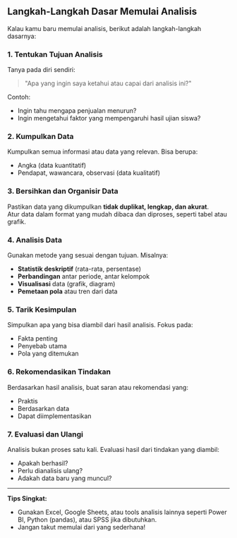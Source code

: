 ##  Langkah-Langkah Dasar Memulai Analisis

Kalau kamu baru memulai analisis, berikut adalah langkah-langkah dasarnya:

### 1. **Tentukan Tujuan Analisis**
Tanya pada diri sendiri:  
> "Apa yang ingin saya ketahui atau capai dari analisis ini?"

Contoh:
- Ingin tahu mengapa penjualan menurun?
- Ingin mengetahui faktor yang mempengaruhi hasil ujian siswa?

### 2. **Kumpulkan Data**
Kumpulkan semua informasi atau data yang relevan. Bisa berupa:
- Angka (data kuantitatif)
- Pendapat, wawancara, observasi (data kualitatif)

### 3. **Bersihkan dan Organisir Data**
Pastikan data yang dikumpulkan **tidak duplikat, lengkap, dan akurat**.  
Atur data dalam format yang mudah dibaca dan diproses, seperti tabel atau grafik.

### 4. **Analisis Data**
Gunakan metode yang sesuai dengan tujuan. Misalnya:
- **Statistik deskriptif** (rata-rata, persentase)
- **Perbandingan** antar periode, antar kelompok
- **Visualisasi** data (grafik, diagram)
- **Pemetaan pola** atau tren dari data

### 5. **Tarik Kesimpulan**
Simpulkan apa yang bisa diambil dari hasil analisis. Fokus pada:
- Fakta penting
- Penyebab utama
- Pola yang ditemukan

### 6. **Rekomendasikan Tindakan**
Berdasarkan hasil analisis, buat saran atau rekomendasi yang:
- Praktis
- Berdasarkan data
- Dapat diimplementasikan

### 7. **Evaluasi dan Ulangi**
Analisis bukan proses satu kali. Evaluasi hasil dari tindakan yang diambil:
- Apakah berhasil?
- Perlu dianalisis ulang?
- Adakah data baru yang muncul?

---

 **Tips Singkat:**
- Gunakan Excel, Google Sheets, atau tools analisis lainnya seperti Power BI, Python (pandas), atau SPSS jika dibutuhkan.
- Jangan takut memulai dari yang sederhana!
